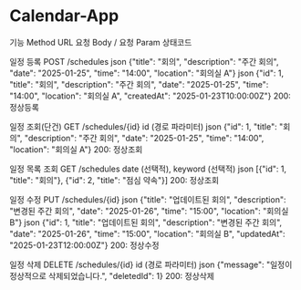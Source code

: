 # Calendar-App



기능
Method
URL
요청 Body / 요청 Param
상태코드


일정 등록
POST
/schedules
json {"title": "회의", "description": "주간 회의", "date": "2025-01-25", "time": "14:00", "location": "회의실 A"}
json {"id": 1, "title": "회의", "description": "주간 회의", "date": "2025-01-25", "time": "14:00", "location": "회의실 A", "createdAt": "2025-01-23T10:00:00Z"}
200: 정상등록


일정 조회(단건)
GET
/schedules/{id}
id (경로 파라미터)
json {"id": 1, "title": "회의", "description": "주간 회의", "date": "2025-01-25", "time": "14:00", "location": "회의실 A"}
200: 정상조회


일정 목록 조회
GET
/schedules
date (선택적), keyword (선택적)
json [{"id": 1, "title": "회의"}, {"id": 2, "title": "점심 약속"}]
200: 정상조회


일정 수정
PUT
/schedules/{id}
json {"title": "업데이트된 회의", "description": "변경된 주간 회의", "date": "2025-01-26", "time": "15:00", "location": "회의실 B"}
json {"id": 1, "title": "업데이트된 회의", "description": "변경된 주간 회의", "date": "2025-01-26", "time": "15:00", "location": "회의실 B", "updatedAt": "2025-01-23T12:00:00Z"}
200: 정상수정


일정 삭제
DELETE
/schedules/{id}
id (경로 파라미터)
json {"message": "일정이 정상적으로 삭제되었습니다.", "deletedId": 1}
200: 정상삭제
